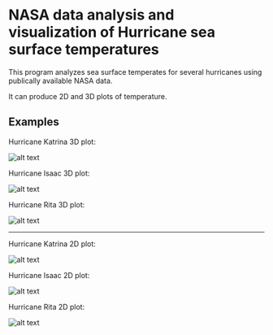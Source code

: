 # NASA data analysis and visualization of Hurricane sea surface temperatures

This program analyzes sea surface temperates for several hurricanes using publically available NASA data.

It can produce 2D and 3D plots of temperature.

## Examples

Hurricane Katrina 3D plot:
 
![alt text](https://github.com/Ishaan514/python/NASA_project/katrina_3D.png "Hurricane Katrina 3D plot")

Hurricane Isaac 3D plot:
 
![alt text](https://github.com/Ishaan514/python/NASA_project/isaac_3D.png "Hurricane Isaac 3D plot")

Hurricane Rita 3D plot:
 
![alt text](https://github.com/Ishaan514/python/NASA_project/rita_3D.png "Hurricane Rita 3D plot")

---

Hurricane Katrina 2D plot:
 
![alt text](https://github.com/Ishaan514/python/NASA_project/katrina_2D.png "Hurricane Katrina 2D plot")

Hurricane Isaac 2D plot:
 
![alt text](https://github.com/Ishaan514/python/NASA_project/isaac_2D.png "Hurricane Isaac 2D plot")

Hurricane Rita 2D plot:
 
![alt text](https://github.com/Ishaan514/python/NASA_project/rita_2D.png "Hurricane Rita 2D plot")
